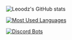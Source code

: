 ![Leoodz's GitHub stats](https://github-readme-stats.vercel.app/api?username=leoodz&show_icons=true&theme=dracula)

[![Most Used Languages](https://github-readme-stats.vercel.app/api/top-langs/?username=leoodz&layout=compact&theme=dracula)](https://github.com/leoodz/github-readme-stats)

[![Discord Bots](https://top.gg/api/widget/856174195787300905.svg)](https://top.gg/bot/856174195787300905)
